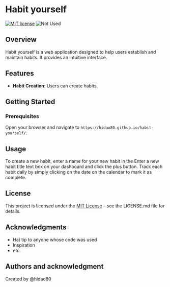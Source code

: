 # Habit yourself

[![MIT license](https://img.shields.io/badge/license-MIT-blue.svg?style=flat)](LICENSE)
![Not Used](https://img.shields.io/badge/Framework-Not--Used-blue.svg)

## Overview

Habit yourself is a web application designed to help users establish and maintain habits. It provides an intuitive interface.

## Features

- **Habit Creation**: Users can create habits.

## Getting Started

### Prerequisites

Open your browser and navigate to `https://hidao80.github.io/habit-yourself/`.

## Usage

To create a new habit, enter a name for your new habit in the Enter a new habit title text box on your dashboard and click the plus button. Track each habit daily by simply clicking on the date on the calendar to mark it as complete.

## License

This project is licensed under the [MIT License](LICENSE.md) - see the LICENSE.md file for details.

## Acknowledgments

- Hat tip to anyone whose code was used
- Inspiration
- etc.

## Authors and acknowledgment

Created by @hidao80
